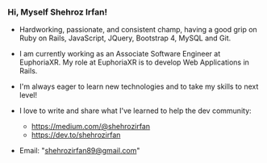 ### Hi, Myself Shehroz Irfan!

- Hardworking, passionate, and consistent champ,  having a good grip on Ruby on Rails, JavaScript, JQuery, Bootstrap 4, MySQL and Git.

- I am currently working as an Associate Software Engineer at EuphoriaXR. My role at EuphoriaXR is to develop Web Applications in Rails.

- I'm always eager to learn new technologies and to take my skills to next level!

- I love to write and share what I've learned to help the dev community:
  - https://medium.com/@shehrozirfan
  - https://dev.to/shehrozirfan

- Email: "shehrozirfan89@gmail.com"

<!---
ShehrozIrfan/ShehrozIrfan is a ✨ special ✨ repository because its `README.md` (this file) appears on your GitHub profile.
You can click the Preview link to take a look at your changes.
--->
